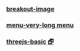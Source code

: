 ### [breakout-image]( #./page/breakout-image.md )


### [menu-very-long menu]( #./menu/menu-very-long.md )


### [threejs-basic]( #./plugin/threejs-basic.html ) [&#x1F5D7;]( ./plugin/threejs-basic.html )

